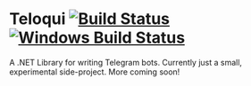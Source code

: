 # Teloqui [![Build Status](https://travis-ci.org/optical/Teloqui.svg?branch=master)](https://travis-ci.org/optical/Teloqui) [![Windows Build Status](https://ci.appveyor.com/api/projects/status/github/optical/teloqui?svg=true)](https://ci.appveyor.com/project/nosami/omnisharp-roslyn)

A .NET Library for writing Telegram bots. Currently just a small, experimental side-project. More coming soon!